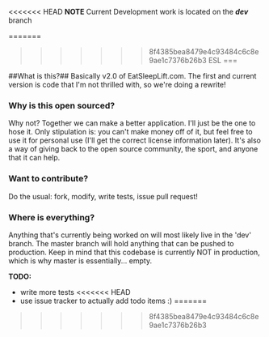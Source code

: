 <<<<<<< HEAD
**NOTE** Current Development work is located on the ***dev*** branch

=======
>>>>>>> 8f4385bea8479e4c93484c6c8e9ae1c7376b26b3
ESL
===

##What is this?##
Basically v2.0 of EatSleepLift.com. The first and current version is code that I'm not thrilled with, so we're doing a rewrite!

### Why is this open sourced? ###
Why not? Together we can make a better application. I'll just be the one to hose it. Only stipulation is: you can't make money off of it, but feel free to use it for personal use (I'll get the correct license information later). It's also a way of giving back to the open source community, the sport, and anyone that it can help.

### Want to contribute? ###
Do the usual: fork, modify, write tests, issue pull request!

### Where is everything? ###
Anything that's currently being worked on will most likely live in the 'dev' branch. The master branch will hold anything that can be pushed to production. Keep in mind that this codebase is currently NOT in production, which is why master is essentially... empty.

**TODO:**
- write more tests
<<<<<<< HEAD
- use issue tracker to actually add todo items :)
=======
>>>>>>> 8f4385bea8479e4c93484c6c8e9ae1c7376b26b3
